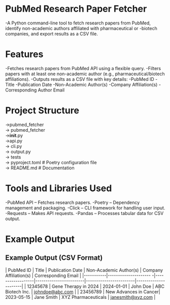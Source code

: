 # PubMed Research Paper Fetcher
-A Python command-line tool to fetch research papers from PubMed, identify non-academic authors affiliated with pharmaceutical or -biotech companies, and export results as a CSV file.
# Features
-Fetches research papers from PubMed API using a flexible query.
-Filters papers with at least one non-academic author (e.g., pharmaceutical/biotech affiliations).
-Outputs results as a CSV file with key details:
-PubMed ID
-Title
-Publication Date
-Non-Academic Author(s)
-Company Affiliation(s)
-Corresponding Author Email
# Project Structure

->pubmed_fetcher  
  -> pubmed_fetcher  
   ->__init__.py       
   ->api.py           
   -> cli.py            
   -> output.py       
 -> tests         
 -> pyproject.toml     # Poetry configuration file   
 -> README.md          # Documentation  

# Tools and Libraries Used

-PubMed API – Fetches research papers.
-Poetry – Dependency management and packaging.
-Click – CLI framework for handling user input.
-Requests – Makes API requests.
-Pandas – Processes tabular data for CSV output.

# Example Output

## Example Output (CSV Format)

| PubMed ID | Title                 | Publication Date | Non-Academic Author(s) | Company Affiliation(s) | Corresponding Email  |
|-----------|--------------------- -|------------------|------------------------|------------------------|----------------------|
| 12345678  | Gene Therapy in 2024  | 2024-01-01       | John Doe               | ABC Biotech Inc.       | johndoe@abc.com     |
| 23456789  | New Advances in Cancer| 2023-05-15       | Jane Smith             | XYZ Pharmaceuticals    | janesmith@xyz.com   |



 
